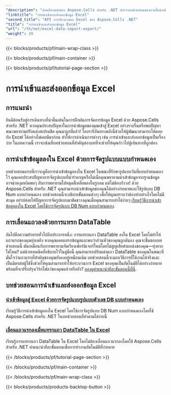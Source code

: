 ```yaml
---
"description": "ปลดล็อกพลังของ Aspose.Cells สำหรับ .NET สำรวจบทช่วยสอนของเราเพื่อนำเข้าและส่งออกข้อมูล Excel อย่างมีประสิทธิภาพและง่ายดาย"
"linktitle": "การนำเข้าและส่งออกข้อมูล Excel"
"second_title": "API การประมวลผล Excel ของ Aspose.Cells .NET"
"title": "การนำเข้าและส่งออกข้อมูล Excel"
"url": "/th/net/excel-data-import-export/"
"weight": 39
---
```


{{< blocks/products/pf/main-wrap-class >}}

{{< blocks/products/pf/main-container >}}

{{< blocks/products/pf/tutorial-page-section >}}

# การนำเข้าและส่งออกข้อมูล Excel

## การแนะนำ

ยินดีต้อนรับสู่การเดินทางที่น่าตื่นเต้นในการฝึกฝนการจัดการข้อมูล Excel ด้วย Aspose.Cells สำหรับ .NET หากคุณประสบปัญหาในการนำข้อมูลของคุณเข้าสู่ Excel อย่างราบรื่นหรือพบปัญหาขณะพยายามปรับแต่งสเปรดชีต คุณมาถูกที่แล้ว! ไลบรารีอันทรงพลังนี้ช่วยให้ผู้พัฒนาสามารถโต้ตอบกับ Excel ได้อย่างไม่เคยมีมาก่อน ทำให้การดำเนินการต่างๆ เช่น การนำเข้าและส่งออกข้อมูลเป็นเรื่องง่าย ในบทความนี้ เราจะเน้นที่บทช่วยสอนที่สำคัญสองบทที่จะช่วยให้คุณก้าวไปสู่เส้นทางที่ถูกต้อง

## การนำเข้าข้อมูลลงใน Excel ด้วยการจัดรูปแบบแบบกำหนดเอง

บทช่วยสอนแรกที่เราจะดูคือการนำเข้าข้อมูลลงใน Excel ในขณะที่รักษารูปแบบวันที่แบบกำหนดเองไว้ คุณเคยประสบปัญหาการจัดรูปแบบที่น่ารำคาญหรือไม่เมื่อคุณพยายามนำเข้าข้อมูลจากฐานข้อมูล อาจน่าหงุดหงิดพอๆ กับการพยายามใส่หมุดสี่เหลี่ยมลงในรูกลม แต่ไม่ต้องกังวล! ด้วย Aspose.Cells สำหรับ .NET คุณสามารถนำเข้าข้อมูลของคุณได้อย่างง่ายดายและใช้รูปแบบ DB Num แบบกำหนดเอง บทช่วยสอนนี้จะอธิบายขั้นตอนต่างๆ เพื่อให้คุณทราบว่าต้องทำอย่างไรโดยไม่มีสะดุด อย่าปล่อยให้ปัญหาการจัดรูปแบบมาขัดขวางคุณเมื่อคุณสามารถทำได้ง่ายๆ [เรียนรู้วิธีการนำเข้าข้อมูลลงใน Excel โดยใช้การจัดรูปแบบ DB Num แบบกำหนดเอง](./import-data-to-worksheet-in-excel-with-specified-db-num-custom-pattern-formatting/).

## การเลื่อนแถวลงด้วยการแทรก DataTable

ถัดไปคือความท้าทายทั่วไปอีกประการหนึ่ง: การแทรกแถว DataTable ลงใน Excel โดยไม่ทำให้แถวแรกของคุณยุ่งเหยิง หากคุณเคยแทรกข้อมูลและพบว่าส่วนหัวของคุณถูกดันลง คุณจะชื่นชอบบทช่วยสอนนี้ มันเหมือนกับการพยายามจัดเรียงเฟอร์นิเจอร์ใหม่โดยไม่สูญเสียตำแหน่งของคุณ—ยุ่งยากใช่ไหม? แต่ด้วยเทคนิคที่อธิบายไว้ในคู่มือนี้ คุณสามารถปรับแต่งแถว DataTable ของคุณในขณะที่มั่นใจว่าแถวแรกที่สำคัญของคุณยังคงอยู่เหมือนเดิม บทช่วยสอนนี้จะมอบวิธีการที่ใช้งานได้จริงและเป็นมิตรต่อผู้ใช้ซึ่งช่วยให้คุณสามารถทำให้กระบวนการ Excel ของคุณเป็นอัตโนมัติได้อย่างง่ายดาย พร้อมที่จะปรับปรุงเวิร์กโฟลว์ของคุณแล้วหรือยัง? [ลองดูคำแนะนำทีละขั้นตอนนี้ที่นี่](./shift-first-row-down-when-inserting-cells-datatable-rows-in-excel/).

## บทช่วยสอนการนำเข้าและส่งออกข้อมูล Excel
### [นำเข้าข้อมูลสู่ Excel ด้วยการจัดรูปแบบรูปแบบตัวเลข DB แบบกำหนดเอง](./import-data-to-worksheet-in-excel-with-specified-db-num-custom-pattern-formatting/)
เรียนรู้วิธีการนำเข้าข้อมูลลงใน Excel โดยใช้การจัดรูปแบบ DB Num แบบกำหนดเองโดยใช้ Aspose.Cells สำหรับ .NET ในบทช่วยสอนที่ทำตามได้ง่ายนี้
### [เลื่อนแถวแรกลงเมื่อแทรกแถว DataTable ใน Excel](./shift-first-row-down-when-inserting-cells-datatable-rows-in-excel/)
เรียนรู้การแทรกแถว DataTable ใน Excel โดยไม่ต้องเลื่อนแถวแรกลงโดยใช้ Aspose.Cells สำหรับ .NET คำแนะนำทีละขั้นตอนเพื่อการทำงานอัตโนมัติที่ง่ายดาย

{{< /blocks/products/pf/tutorial-page-section >}}

{{< /blocks/products/pf/main-container >}}

{{< /blocks/products/pf/main-wrap-class >}}

{{< blocks/products/products-backtop-button >}}
